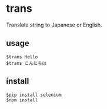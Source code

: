 # trans

Translate string to Japanese or English.

## usage
`$trans Hello`  
`$trans こんにちは`

## install
`$pip install selenium`  
`$npm install`
